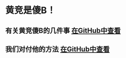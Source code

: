 # 黄竞是傻B！
## 有关黄竞傻B的几件事 [在GitHub中查看](https://github.com/tsfksj/HJB)
## 我们对付他的方法 [在GitHub中查看](https://github.com/tsfksj/HJB-Dot)
